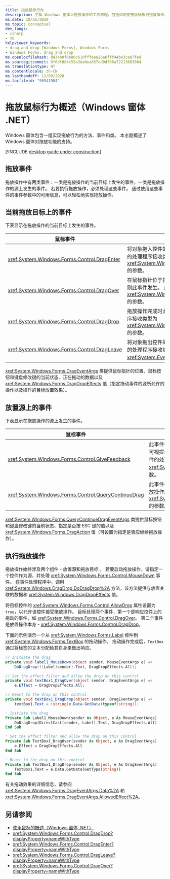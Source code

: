 ```yaml
---
title: 拖放鼠标行为
description: 了解 Windows 窗体上拖放操作的工作原理，包括如何使用鼠标执行拖放操作。
ms.date: 10/26/2020
ms.topic: conceptual
dev_langs:
- csharp
- vb
helpviewer_keywords:
- drag and drop [Windows Forms], Windows Forms
- Windows Forms, drag and drop
ms.openlocfilehash: d434b0f0e80c610fffeea26a6fff44b43ca07fed
ms.sourcegitcommit: 9f6df084c53a3da0ea657ed0d708a72213683084
ms.translationtype: HT
ms.contentlocale: zh-CN
ms.lasthandoff: 12/09/2020
ms.locfileid: "96941904"
---
```

# <a name="drag-and-drop-mouse-behavior-overview-windows-forms-net"></a>拖放鼠标行为概述（Windows 窗体 .NET）

Windows 窗体包含一组实现拖放行为的方法、事件和类。 本主题概述了 Windows 窗体对拖放功能的支持。<!-- TODO Also see [Drag-and-Drop Operations and Clipboard Support](./advanced/drag-and-drop-operations-and-clipboard-support.md).-->

[!INCLUDE [desktop guide under construction](../../includes/desktop-guide-preview-note.md)]

## <a name="drag-and-drop-events"></a>拖放事件

拖放操作中有两类事件：一类是拖放操作的当前目标上发生的事件，一类是拖放操作的源上发生的事件。 若要执行拖放操作，必须处理这些事件。 通过使用这些事件的事件参数中的可用信息，可以轻松地实现拖放操作。

## <a name="events-on-the-current-drop-target"></a>当前拖放目标上的事件

下表显示在拖放操作的当前目标上发生的事件。

| 鼠标事件                                   | 描述                                                                                                                                                                                            |
|-----------------------------------------------|--------------------------------------------------------------------------------------------------------------------------------------------------------------------------------------------------------|
| <xref:System.Windows.Forms.Control.DragEnter> | 将对象拖入控件的边界时此事件发生。 此事件的处理程序接收类型为 <xref:System.Windows.Forms.DragEventArgs> 的参数。                              |
| <xref:System.Windows.Forms.Control.DragOver>  | 在鼠标指针位于控件的边界内时如果拖动对象则此事件发生。 此事件的处理程序接收类型为 <xref:System.Windows.Forms.DragEventArgs> 的参数。 |
| <xref:System.Windows.Forms.Control.DragDrop>  | 拖放操作完成时此事件发生。 此事件的处理程序接收类型为 <xref:System.Windows.Forms.DragEventArgs> 的参数。                                      |
| <xref:System.Windows.Forms.Control.DragLeave> | 将对象拖出控件的边界时此事件发生。 此事件的处理程序接收类型为 <xref:System.EventArgs> 的参数。                                              |

<xref:System.Windows.Forms.DragEventArgs> 类提供鼠标指针的位置、鼠标按钮和键盘修改键的当前状态、正在拖动的数据以及 <xref:System.Windows.Forms.DragDropEffects> 值（指定拖动事件的源所允许的操作以及操作的目标放置效果）。

## <a name="events-on-the-drop-source"></a>放置源上的事件

下表显示在拖放操作的源上发生的事件。

|鼠标事件|描述|
|-----------------|-----------------|
|<xref:System.Windows.Forms.Control.GiveFeedback>|此事件在执行拖动操作期间发生。 借助此事件，可向用户提供可视提示（例如更改鼠标指针），通知拖放操作正在发生。 此事件的处理程序接收类型为 <xref:System.Windows.Forms.GiveFeedbackEventArgs> 的参数。|
|<xref:System.Windows.Forms.Control.QueryContinueDrag>|此事件在拖放操作期间引发，并使拖动源可以确定是否应取消拖放操作。 此事件的处理程序接收类型为 <xref:System.Windows.Forms.QueryContinueDragEventArgs> 的参数。|

<xref:System.Windows.Forms.QueryContinueDragEventArgs> 类提供鼠标按钮和键盘修改键的当前状态、指定是否按 ESC 键的值以及 <xref:System.Windows.Forms.DragAction> 值（可设置为指定是否应继续拖放操作）。

## <a name="performing-drag-and-drop"></a>执行拖放操作

拖放操作始终涉及两个组件 - 放置源和拖放目标 。 若要启动拖放操作，请指定一个控件作为源，并处理 <xref:System.Windows.Forms.Control.MouseDown> 事件。 在事件处理程序中，调用 <xref:System.Windows.DragDrop.DoDragDrop%2A> 方法，该方法提供与放置关联的数据和 <xref:System.Windows.DragDropEffects> 值。

将目标控件的 <xref:System.Windows.Forms.Control.AllowDrop> 属性设置为 `true`，以允许该控件接受拖放操作。 目标处理两个事件，第一个是响应控件上的拖动的事件，如 <xref:System.Windows.Forms.Control.DragOver>。 第二个事件是放置操作本身 - <xref:System.Windows.Forms.Control.DragDrop>。

下面的示例演示一个从 <xref:System.Windows.Forms.Label> 控件到 <xref:System.Windows.Forms.TextBox> 的拖动操作。 拖动操作完成后，`TextBox` 通过将标签的文本分配给其自身来做出响应。

```csharp
// Initiate the drag
private void label1_MouseDown(object sender, MouseEventArgs e) =>
    DoDragDrop(((Label)sender).Text, DragDropEffects.All);

// Set the effect filter and allow the drop on this control
private void textBox1_DragOver(object sender, DragEventArgs e) =>
    e.Effect = DragDropEffects.All;

// React to the drop on this control
private void textBox1_DragDrop(object sender, DragEventArgs e) =>
    textBox1.Text = (string)e.Data.GetData(typeof(string));
```

```vb
' Initiate the drag
Private Sub Label1_MouseDown(sender As Object, e As MouseEventArgs)
    DoDragDrop(DirectCast(sender, Label).Text, DragDropEffects.All)
End Sub

' Set the effect filter and allow the drop on this control
Private Sub TextBox1_DragOver(sender As Object, e As DragEventArgs)
    e.Effect = DragDropEffects.All
End Sub

' React to the drop on this control
Private Sub TextBox1_DragDrop(sender As Object, e As DragEventArgs)
    TextBox1.Text = e.Data.GetData(GetType(String))
End Sub
```

有关拖动效果的详细信息，请参阅<xref:System.Windows.Forms.DragEventArgs.Data%2A> 和 <xref:System.Windows.Forms.DragEventArgs.AllowedEffect%2A>。

## <a name="see-also"></a>另请参阅

- [使用鼠标的概述（Windows 窗体 .NET）](overview.md)
- <xref:System.Windows.Forms.Control.DragDrop?displayProperty=nameWithType>
- <xref:System.Windows.Forms.Control.DragEnter?displayProperty=nameWithType>
- <xref:System.Windows.Forms.Control.DragLeave?displayProperty=nameWithType>
- <xref:System.Windows.Forms.Control.DragOver?displayProperty=nameWithType>
